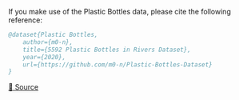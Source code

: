 If you make use of the Plastic Bottles data, please cite the following reference:

``` bibtex 
@dataset{Plastic Bottles,
	author={m0-n},
	title={5592 Plastic Bottles in Rivers Dataset},
	year={2020},
	url={https://github.com/m0-n/Plastic-Bottles-Dataset}
}
```

[🔗 Source](https://github.com/m0-n/Plastic-Bottles-Dataset)